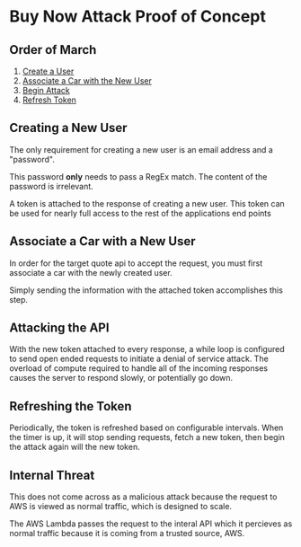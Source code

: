 # Buy Now Attack Proof of Concept

## Order of March

1. [Create a User](./setup/createUser.js)
2. [Associate a Car with the New User](./setup/associateCar.js)
3. [Begin Attack](./setup/attack.js)
4. [Refresh Token](./setup/refreshToken.js)

## Creating a New User

The only requirement for creating a new user is an email address and a "password".

This password **only** needs to pass a RegEx match. The content of the password is irrelevant.

A token is attached to the response of creating a new user. This token can be used for nearly full access to the rest of the applications end points

## Associate a Car with a New User

In order for the target quote api to accept the request, you must first associate a car with the newly created user.

Simply sending the information with the attached token accomplishes this step.

## Attacking the API

With the new token attached to every response, a while loop is configured to send open ended requests to initiate a denial of service attack. The overload of compute required to handle all of the incoming responses causes the server to respond slowly, or potentially go down.

## Refreshing the Token

Periodically, the token is refreshed based on configurable intervals. When the timer is up, it will stop sending requests, fetch a new token, then begin the attack again will the new token.

## Internal Threat

This does not come across as a malicious attack because the request to AWS is viewed as normal traffic, which is designed to scale.

The AWS Lambda passes the request to the interal API which it percieves as normal traffic because it is coming from a trusted source, AWS.
